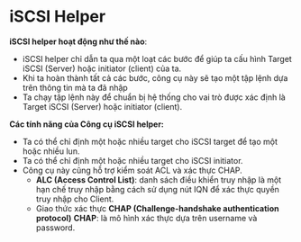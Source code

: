 # iSCSI Helper

**iSCSI helper hoạt động như thế nào**:
- iSCSI helper chỉ dẫn ta qua một loạt các bước để giúp ta cấu hình Target iSCSI (Server) hoặc initiator (client) của ta.
- Khi ta hoàn thành tất cả các bước, công cụ này sẽ tạo một tập lệnh dựa trên thông tin mà ta đã nhập
- Ta chạy tập lệnh này để chuẩn bị hệ thống cho vai trò được xác định là Target iSCSI (Server) hoặc initiator (client).

**Các tính năng của Công cụ iSCSI helper:**
- Ta có thể chỉ định một hoặc nhiều target cho iSCSI target để tạo một hoặc nhiều lun.
- Ta có thể chỉ định một hoặc nhiều target cho iSCSI initiator.
- Công cụ này cũng hỗ trợ kiểm soát ACL và xác thực CHAP.
  - **ALC (Access Control List)**: danh sách điều khiển truy nhập là một hạn chế truy nhập bằng cách sử dụng nút IQN để xác thực quyền truy nhập cho Client.
  - Giao thức xác thực **CHAP (Challenge-handshake authentication protocol)** **CHAP**: là mô hình xác thực dựa trên username và password.